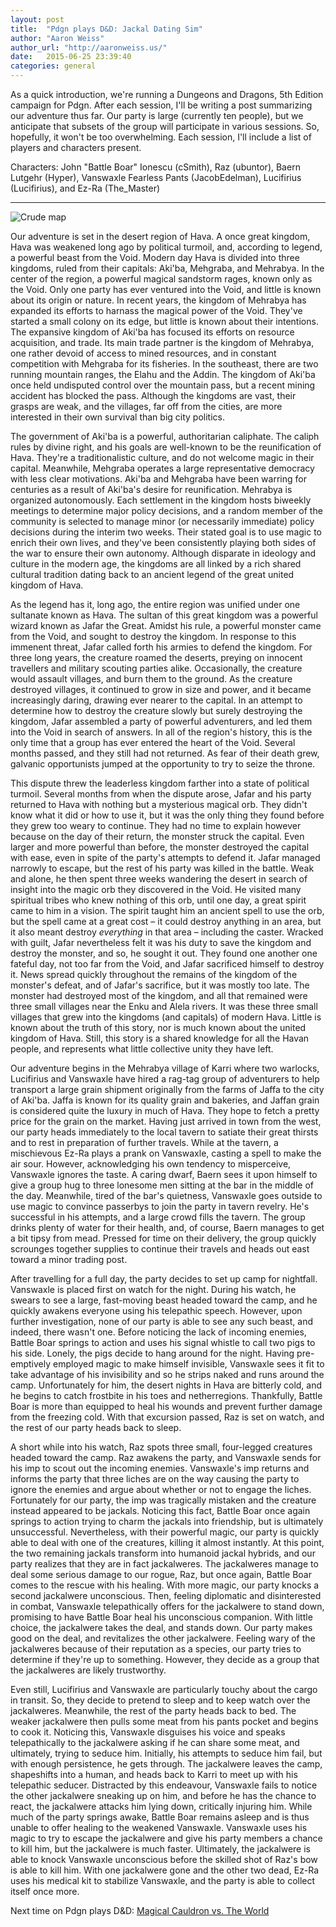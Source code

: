 ```yaml
---
layout: post
title:  "Pdgn plays D&D: Jackal Dating Sim"
author: "Aaron Weiss"
author_url: "http://aaronweiss.us/"
date:   2015-06-25 23:39:40
categories: general
---
```


As a quick introduction, we're running a Dungeons and Dragons, 5th Edition campaign for Pdgn. After
each session, I'll be writing a post summarizing our adventure thus far. Our party is large
(currently ten people), but we anticipate that subsets of the group will participate in various
sessions. So, hopefully, it won't be too overwhelming. Each session, I'll include a list of players
and characters present.

Characters: John "Battle Boar" Ionescu (cSmith), Raz (ubuntor), Baern Lutgehr (Hyper), Vanswaxle
Fearless Pants (JacobEdelman), Lucifirius (Lucifirius), and Ez-Ra (The_Master)

---


![Crude map](https://dl.dropboxusercontent.com/u/8097711/WorldMap.png)

Our adventure is set in the desert region of Hava. A once great kingdom, Hava was weakened long ago
by political turmoil, and, according to legend, a powerful beast from the Void. Modern day Hava is
divided into three kingdoms, ruled from their capitals: Aki'ba, Mehgraba, and Mehrabya. In the
center of the region, a powerful magical sandstorm rages, known only as the Void. Only one party
has ever ventured into the Void, and little is known about its origin or nature. In recent years,
the kingdom of Mehrabya has expanded its efforts to harnass the magical power of the Void. They've
started a small colony on its edge, but little is known about their intentions. The expansive
kingdom of Aki'ba has focused its efforts on resource acquisition, and trade. Its main trade
partner is the kingdom of Mehrabya, one rather devoid of access to mined resources, and in constant
competition with Mehgraba for its fisheries. In the southeast, there are two running mountain
ranges, the Elahu and the Addin. The kingdom of Aki'ba once held undisputed control over the
mountain pass, but a recent mining accident has blocked the pass. Although the kingdoms are vast,
their grasps are weak, and the villages, far off from the cities, are more interested in their own
survival than big city politics.

The government of Aki'ba is a powerful, authoritarian caliphate. The caliph rules by divine right,
and his goals are well-known to be the reunification of Hava. They're a traditionalistic culture,
and do not welcome magic in their capital. Meanwhile, Mehgraba operates a large representative
democracy with less clear motivations. Aki'ba and Mehgraba have been warring for centuries as a
result of Aki'ba's desire for reunification. Mehrabya is organized autonomously. Each settlement in
the kingdom hosts biweekly meetings to determine major policy decisions, and a random member of the
community is selected to manage minor (or necessarily immediate) policy decisions during the
interim two weeks. Their stated goal is to use magic to enrich their own lives, and they've been
consistently playing both sides of the war to ensure their own autonomy. Although disparate in
ideology and culture in the modern age, the kingdoms are all linked by a rich shared cultural
tradition dating back to an ancient legend of the great united kingdom of Hava.

As the legend has it, long ago, the entire region was unified under one sultanate known as Hava.
The sultan of this great kingdom was a powerful wizard known as Jafar the Great. Amidst his rule,
a powerful monster came from the Void, and sought to destroy the kingdom. In response to this
immenent threat, Jafar called forth his armies to defend the kingdom. For three long years, the
creature roamed the deserts, preying on innocent travellers and military scouting parties alike.
Occasionally, the creature would assault villages, and burn them to the ground. As the creature
destroyed villages, it continued to grow in size and power, and it became increasingly daring,
drawing ever nearer to the capital. In an attempt to determine how to destroy the creature slowly
but surely destroying the kingdom, Jafar assembled a party of powerful adventurers, and led them
into the Void in search of answers. In all of the region's history, this is the only time that a
group has ever entered the heart of the Void. Several months passed, and they still had not
returned. As fear of their death grew, galvanic opportunists jumped at the opportunity to try to
seize the throne. 

This dispute threw the leaderless kingdom farther into a state of political
turmoil. Several months from when the dispute arose, Jafar and his party returned to Hava with
nothing but a mysterious magical orb. They didn't know what it did or how to use it, but it was the
only thing they found before they grew too weary to continue. They had no time to explain however
because on the day of their return, the monster struck the capital. Even larger and more powerful
than before, the monster destroyed the capital with ease, even in spite of the party's attempts to
defend it. Jafar managed narrowly to escape, but the rest of his party was killed in the battle.
Weak and alone, he then spent three weeks wandering the desert in search of insight into the magic
orb they discovered in the Void. He visited many spiritual tribes who knew nothing of this orb,
until one day, a great spirit came to him in a vision. The spirit taught him an ancient spell to
use the orb, but the spell came at a great cost – it could destroy anything in an area, but it also
meant destroy *everything* in that area – including the caster. Wracked with guilt, Jafar
nevertheless felt it was his duty to save the kingdom and destroy the monster, and so, he sought it
out. They found one another one fateful day, not too far from the Void, and Jafar sacrificed
himself to destroy it. News spread quickly throughout the remains of the kingdom of the monster's
defeat, and of Jafar's sacrifice, but it was mostly too late. The monster had destroyed most of the
kingdom, and all that remained were three small villages near the Enku and Alela rivers. It was
these three small villages that grew into the kingdoms (and capitals) of modern Hava. Little is
known about the truth of this story, nor is much known about the united kingdom of Hava. Still,
this story is a shared knowledge for all the Havan people, and represents what little collective
unity they have left.

Our adventure begins in the Mehrabya village of Karri where two warlocks, Lucifirius and Vanswaxle
have hired a rag-tag group of adventurers to help transport a large grain shipment originally from
the farms of Jaffa to the city of Aki'ba. Jaffa is known for its quality grain and bakeries, and
Jaffan grain is considered quite the luxury in much of Hava. They hope to fetch a pretty price for
the grain on the market. Having just arrived in town from the west, our party heads immediately to
the local tavern to satiate their great thirsts and to rest in preparation of further travels.
While at the tavern, a mischievous Ez-Ra plays a prank on Vanswaxle, casting a spell to make the
air sour. However, acknowledging his own tendency to misperceive, Vanswaxle ignores the taste. A
caring dwarf, Baern sees it upon himself to give a group hug to three lonesome men sitting at the
bar in the middle of the day. Meanwhile, tired of the bar's quietness, Vanswaxle goes outside to
use magic to convince passerbys to join the party in tavern revelry. He's successful in his
attempts, and a large crowd fills the tavern. The group drinks plenty of water for their health,
and, of course, Baern manages to get a bit tipsy from mead. Pressed for time on their delivery, the
group quickly scrounges together supplies to continue their travels and heads out east toward a
minor trading post.

After travelling for a full day, the party decides to set up camp for nightfall. Vanswaxle is
placed first on watch for the night. During his watch, he swears to see a large, fast-moving beast
headed toward the camp, and he quickly awakens everyone using his telepathic speech. However, upon
further investigation, none of our party is able to see any such beast, and indeed, there wasn't
one. Before noticing the lack of incoming enemies, Battle Boar springs to action and uses his
signal whistle to call two pigs to his side. Lonely, the pigs decide to hang around for the night.
Having pre-emptively employed magic to make himself invisible, Vanswaxle sees it fit to take
advantage of his invisibility and so he strips naked and runs around the camp. Unfortunately for
him, the desert nights in Hava are bitterly cold, and he begins to catch frostbite in his toes and
netherregions. Thankfully, Battle Boar is more than equipped to heal his wounds and prevent
further damage from the freezing cold. With that excursion passed, Raz is set on watch, and the
rest of our party heads back to sleep.

A short while into his watch, Raz spots three small, four-legged creatures headed toward the camp.
Raz awakens the party, and Vanswaxle sends for his imp to scout out the incoming enemies.
Vanswaxle's imp returns and informs the party that three liches are on the way causing the party to
ignore the enemies and argue about whether or not to engage the liches. Fortunately for our party,
the imp was tragically mistaken and the creature instead appeared to be jackals. Noticing this
fact, Battle Boar once again springs to action trying to charm the jackals into friendship, but is
ultimately unsuccessful. Nevertheless, with their powerful magic, our party is quickly able to deal
with one of the creatures, killing it almost instantly. At this point, the two remaining jackals
transform into humanoid jackal hybrids, and our party realizes that they are in fact jackalweres.
The jackalweres manage to deal some serious damage to our rogue, Raz, but once again, Battle Boar
comes to the rescue with his healing. With more magic, our party knocks a second jackalwere
unconscious. Then, feeling diplomatic and disinterested in combat, Vanswaxle telepathically offers
for the jackalwere to stand down, promising to have Battle Boar heal his unconscious companion.
With little choice, the jackalwere takes the deal, and stands down. Our party makes good on the
deal, and revitalizes the other jackalwere. Feeling wary of the jackalweres because of their
reputation as a species, our party tries to determine if they're up to something. However, they
decide as a group that the jackalweres are likely trustworthy.

Even still, Lucifirius and Vanswaxle are particularly touchy about the cargo in transit. So, they
decide to pretend to sleep and to keep watch over the jackalweres. Meanwhile, the rest of the party
heads back to bed. The weaker jackalwere then pulls some meat from his pants pocket and begins to
cook it. Noticing this, Vanswaxle disguises his voice and speaks telepathically to the jackalwere
asking if he can share some meat, and ultimately, trying to seduce him. Initially, his attempts to
seduce him fail, but with enough persistence, he gets through. The jackalwere leaves the camp,
shapeshifts into a human, and heads back to Karri to meet up with his telepathic seducer.
Distracted by this endeavour, Vanswaxle fails to notice the other jackalwere sneaking up on him,
and before he has the chance to react, the jackalwere attacks him lying down, critically injuring
him. While much of the party springs awake, Battle Boar remains asleep and is thus unable to offer
healing to the weakened Vanswaxle. Vanswaxle uses his magic to try to escape the jackalwere and
give his party members a chance to kill him, but the jackalwere is much faster. Ultimately, the
jackalwere is able to knock Vanswaxle unconscious before the skilled shot of Raz's bow is able to
kill him. With one jackalwere gone and the other two dead, Ez-Ra uses his medical kit to stabilize
Vanswaxle, and the party is able to collect itself once more.

Next time on Pdgn plays D&D:
[Magical Cauldron vs. The World](http://blog.pdgn.co/general/2015/07/03/pdgn-plays-dnd-2.html)
